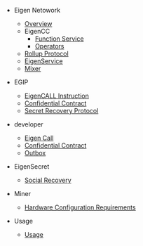 - Eigen Netowork
  - [Overview](/README.md)
  - EigenCC
    - [Function Service](/cc/README.md ':include')
    - [Operators](/docs/operators.md)
  - [Rollup Protocol](/l2/README.md)
  - [EigenService](/l2/eigen_service/README.md)
  - [Mixer](/l2/mixer/README.md)
- EGIP
  - [EigenCALL Instruction](/docs/egip/00001.md)
  - [Confidential Contract](/docs/egip/00002.md)
  - [Secret Recovery Protocol](/docs/egip/00003.md)
  
- developer
  - [Eigen Call](/l2/eigen-tutorials/packages/demo-eigencall/README.md)
  - [Confidential Contract](/l2/eigen-tutorials/packages/confidential-contracts/README.md)
  - [Outbox](/l2/eigen-tutorials/packages/outbox-execute/README.md)

- EigenSecret
  - [Social Recovery](https://github.com/ieigen/secret/blob/master/docs/EigenSecret%20Product%20Manual%20v1.0.md)

- Miner
  - [Hardware Configuration Requirements](/docs/miner.md)

- Usage
  - [Usage](/docs/usage.md)